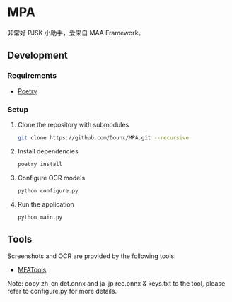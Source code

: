 # MPA

非常好 PJSK 小助手，爱来自 MAA Framework。

## Development

### Requirements

- [Poetry](https://python-poetry.org/docs/#installation)

### Setup

1. Clone the repository with submodules

    ```bash
    git clone https://github.com/Dounx/MPA.git --recursive
    ```

2. Install dependencies

    ```bash
    poetry install
    ```

3. Configure OCR models

    ```bash
    python configure.py
    ```

4. Run the application

    ```bash
    python main.py
    ```

## Tools

Screenshots and OCR are provided by the following tools:

- [MFATools](https://github.com/SweetSmellFox/MFATools.git)

Note: copy zh_cn det.onnx and ja_jp rec.onnx & keys.txt to the tool, 
please refer to configure.py for more details.
